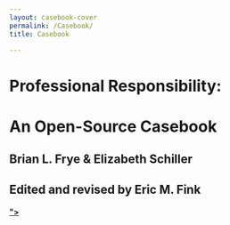 ```yaml
---
layout: casebook-cover
permalink: /Casebook/
title: Casebook

---
```


# Professional Responsibility: 

# An Open-Source Casebook

## Brian L. Frye & Elizabeth Schiller

## Edited and revised by Eric M. Fink

#### <a rel="license" href="https://creativecommons.org/licenses/by-nc-sa/4.0/"><i class="fab fa-creative-commons"></i><i class="fab fa-creative-commons-zero"></i>"></i></a>